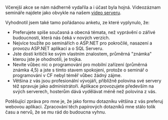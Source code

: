 <!-- dcterms:identifier = aspnetcz#111 -->
<!-- dcterms:title = Záznam ze včerejší přednášky o SQL 2005 -->
<!-- dcterms:abstract = Uvnitř najdete záznam ze včerejšího semináře SQL 2005 pro webové vývojáře vyhodnocení tamo pořádané ankety, -->
<!-- np9:categoryId = 6 -->
<!-- x4w:category = Akce a události -->
<!-- np9:authorId = 1 -->
<!-- np9:authorEmail = michal.valasek@altairis.cz -->
<!-- dcterms:creator = Michal Altair Valášek -->
<!-- dcterms:created = 2006-08-30T10:46:39.02+02:00 -->
<!-- dcterms:dateAccepted = 2006-08-30T10:46:39.02+02:00 -->

Včerejší akce se nám nádherně vydařila a i účast byla hojná. Videozáznam semináře najdete jako obvykle na našem [video serveru](http://videoarchiv.altairis.cz/Entry/9-sql-server-20005-pro-webove-vyvojare.aspx).

Vyhodnotil jsem také tamo pořádanou anketu, ze které vyplynulo, že:

*   Preferujete spíše současná a obecná témata, než vyprávění o zářivé budoucnosti, která nás čeká v nových verzích.
*   Nejvíce toužíte po seminářích o ASP.NET pro pokročilé, nasazení a provozu ASP.NET aplikací a o SQL Serveru.
*   Jste dosti kritičtí ke svým vlastním znalostem, průměrná "známka" kterou jste je ohodnotili, je trojka.
*   Nevíte vůbec nic o programování pro mobilní zařízení (průměrná známka 4,5) a jste s tímto stavem spokojeni, protože o seminář o programování v CF nebyl téměř vůbec žádný zájme.
*   Většina z vás jsou profesionální vývojáři, přibližně polovina své servery též spravuje jako administrátoři. Aplikace provozujete především na svých serverech, hosterům dává vydělávat méně než polovina z vás. 

Potěšující zpráva pro mne je, že jako formu dotazníku většina z vás preferuj webovou aplikaci. Zpracování těch papírových dotazníků mne stálo tolik času a nervů, že se mu rád do budoucna vyhnu.